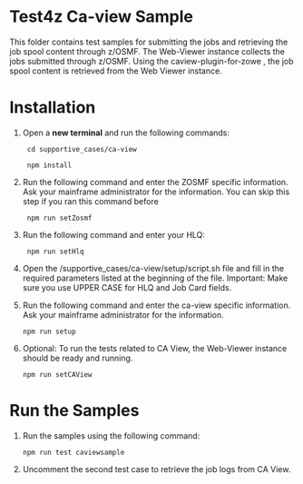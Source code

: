 # Test4z Ca-view Sample
This folder contains test samples for submitting the jobs and retrieving the job spool content through z/OSMF. 
The Web-Viewer instance collects the jobs submitted through z/OSMF. Using the caview-plugin-for-zowe , the job spool content is retrieved from the Web Viewer instance.

# Installation

1. Open a **new terminal** and run the following commands:
    
        cd supportive_cases/ca-view
    
        npm install

2. Run the following command and enter the ZOSMF specific information. Ask your mainframe administrator for the information. You can skip this step if you ran this command before

        npm run setZosmf

3. Run the following command and enter your HLQ:

        npm run setHlq

4. Open the /supportive_cases/ca-view/setup/script.sh file and fill in the required parameters listed at the beginning of the file. Important: Make sure you use UPPER CASE for HLQ and Job Card fields.

5. Run the following command and enter the ca-view specific information. Ask your mainframe administrator for the information.

       npm run setup

6. Optional: To run the tests related to CA View, the Web-Viewer instance should be ready and running. 
 
       npm run setCAView


# Run the Samples
1. Run the samples using the following command:

       npm run test caviewsample

2. Uncomment the second test case to retrieve the job logs from CA View.